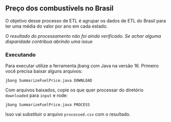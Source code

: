 Preço dos combustívels no Brasil
--

O objetivo desse processo de ETL é agrupar os dados de ETL do Brasil para ter uma média do valor por ano em cada estado.

*O resultado do processamento não foi ainda verificado. Se achar alguma disparidade contribua abrindo uma issue*

### Executando

Para executar utilize a ferramenta jbang com Java na versão 16. Primeiro você precisa baixar alguns arquivos:

```
jbang SummarizeFuelPrice.java DOWNLOAD
```
Com arquivos baixados, copie os que quer processar do diretório `downloaded` para `input` e rode:
```
jbang SummarizeFuelPrice.java PROCESS
```
Isso vai substituir o arquivo `processed.csv` com o resultado.
